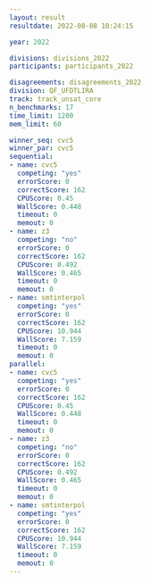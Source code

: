```yaml
---
layout: result
resultdate: 2022-08-08 10:24:15

year: 2022

divisions: divisions_2022
participants: participants_2022

disagreements: disagreements_2022
division: QF_UFDTLIRA
track: track_unsat_core
n_benchmarks: 17
time_limit: 1200
mem_limit: 60

winner_seq: cvc5
winner_par: cvc5
sequential:
- name: cvc5
  competing: "yes"
  errorScore: 0
  correctScore: 162
  CPUScore: 0.45
  WallScore: 0.448
  timeout: 0
  memout: 0
- name: z3
  competing: "no"
  errorScore: 0
  correctScore: 162
  CPUScore: 0.492
  WallScore: 0.465
  timeout: 0
  memout: 0
- name: smtinterpol
  competing: "yes"
  errorScore: 0
  correctScore: 162
  CPUScore: 10.944
  WallScore: 7.159
  timeout: 0
  memout: 0
parallel:
- name: cvc5
  competing: "yes"
  errorScore: 0
  correctScore: 162
  CPUScore: 0.45
  WallScore: 0.448
  timeout: 0
  memout: 0
- name: z3
  competing: "no"
  errorScore: 0
  correctScore: 162
  CPUScore: 0.492
  WallScore: 0.465
  timeout: 0
  memout: 0
- name: smtinterpol
  competing: "yes"
  errorScore: 0
  correctScore: 162
  CPUScore: 10.944
  WallScore: 7.159
  timeout: 0
  memout: 0
---
```

